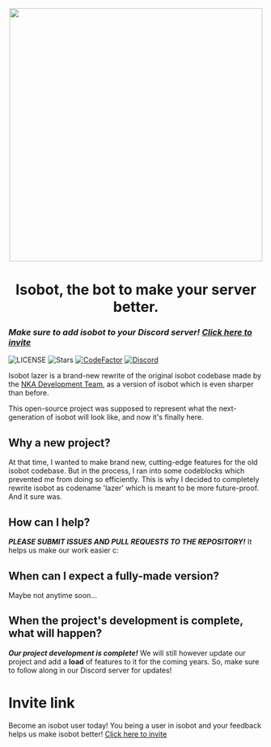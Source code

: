 <p align="center">
  <img width="500px" src="https://github.com/PyBotDevs/isobot-resources/blob/base/lazer/icons/grey-transparent.png?raw=true">
</p>

<h1 align='center'>Isobot, the bot to make your server better.</h1>

### ***Make sure to add isobot to your Discord server! [Click here to invite](https://discord.com/api/oauth2/authorize?client_id=896437848176230411&permissions=8&scope=bot%20applications.commands)***

![LICENSE](https://img.shields.io/github/license/PyBotDevs/isobot)
![Stars](https://img.shields.io/github/stars/PyBotDevs/isobot)
[![CodeFactor](https://www.codefactor.io/repository/github/pybotdevs/isobot/badge)](https://www.codefactor.io/repository/github/pybotdevs/isobot)
[![Discord](https://img.shields.io/discord/880409977074888714?color=%235865F2&label=Discord&logo=discord&logoColor=%23FFFFFF)](https://discord.gg/b5pz8T6Yjr)

Isobot lazer is a brand-new rewrite of the original isobot codebase made by the [NKA Development Team](https://github.com/PyBotDevs), as a version of isobot which is even sharper than before.

This open-source project was supposed to represent what the next-generation of isobot will look like, and now it's finally here.

## Why a new project?
At that time, I wanted to make brand new, cutting-edge features for the old isobot codebase. But in the process, I ran into some codeblocks which prevented me from doing so efficiently. This is why I decided to completely rewrite isobot as codename 'lazer' which is meant to be more future-proof. And it sure was.

## How can I help?
***PLEASE SUBMIT ISSUES AND PULL REQUESTS TO THE REPOSITORY!*** It helps us make our work easier c:

## When can I expect a fully-made version?
Maybe not anytime soon...

## When the project's development is complete, what will happen?
***Our project development is complete!*** We will still however update our project and add a **load** of features to it for the coming years. So, make sure to follow along in our Discord server for updates!

# Invite link
Become an isobot user today! You being a user in isobot and your feedback helps us make isobot better! [Click here to invite](https://discord.com/api/oauth2/authorize?client_id=896437848176230411&permissions=8&scope=bot%20applications.commands)

<!--## Extras
# Highlights
Work command:

![image](https://user-images.githubusercontent.com/72265661/170833960-7ce1acdf-7dc6-4933-8969-144ed2d57a93.png)
-->
